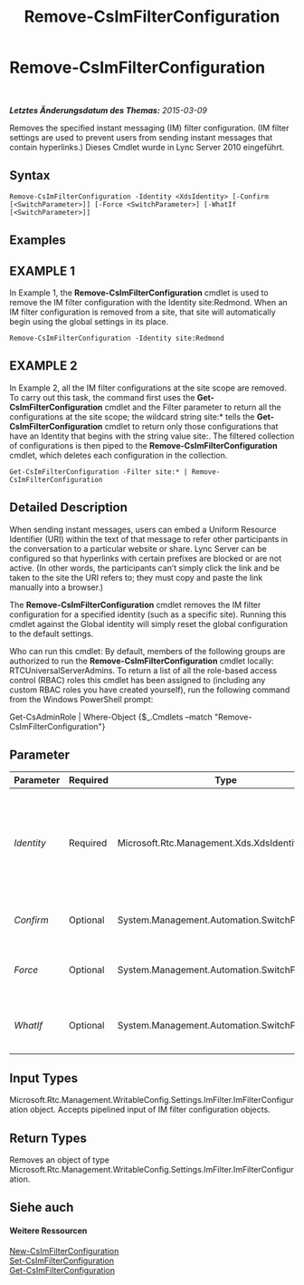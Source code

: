 ﻿---
title: Remove-CsImFilterConfiguration
TOCTitle: Remove-CsImFilterConfiguration
ms:assetid: 0c6f5f69-ae41-46d6-b817-fa1c6751c615
ms:mtpsurl: https://technet.microsoft.com/de-de/library/Gg398171(v=OCS.15)
ms:contentKeyID: 49293151
ms.date: 05/19/2016
mtps_version: v=OCS.15
ms.translationtype: HT
---

# Remove-CsImFilterConfiguration

 

_**Letztes Änderungsdatum des Themas:** 2015-03-09_

Removes the specified instant messaging (IM) filter configuration. (IM filter settings are used to prevent users from sending instant messages that contain hyperlinks.) Dieses Cmdlet wurde in Lync Server 2010 eingeführt.

## Syntax

    Remove-CsImFilterConfiguration -Identity <XdsIdentity> [-Confirm [<SwitchParameter>]] [-Force <SwitchParameter>] [-WhatIf [<SwitchParameter>]]

## Examples

## EXAMPLE 1

In Example 1, the **Remove-CsImFilterConfiguration** cmdlet is used to remove the IM filter configuration with the Identity site:Redmond. When an IM filter configuration is removed from a site, that site will automatically begin using the global settings in its place.

    Remove-CsImFilterConfiguration -Identity site:Redmond

## EXAMPLE 2

In Example 2, all the IM filter configurations at the site scope are removed. To carry out this task, the command first uses the **Get-CsImFilterConfiguration** cmdlet and the Filter parameter to return all the configurations at the site scope; the wildcard string site:\* tells the **Get-CsImFilterConfiguration** cmdlet to return only those configurations that have an Identity that begins with the string value site:. The filtered collection of configurations is then piped to the **Remove-CsImFilterConfiguration** cmdlet, which deletes each configuration in the collection.

    Get-CsImFilterConfiguration -Filter site:* | Remove-CsImFilterConfiguration

## Detailed Description

When sending instant messages, users can embed a Uniform Resource Identifier (URI) within the text of that message to refer other participants in the conversation to a particular website or share. Lync Server can be configured so that hyperlinks with certain prefixes are blocked or are not active. (In other words, the participants can’t simply click the link and be taken to the site the URI refers to; they must copy and paste the link manually into a browser.)

The **Remove-CsImFilterConfiguration** cmdlet removes the IM filter configuration for a specified identity (such as a specific site). Running this cmdlet against the Global identity will simply reset the global configuration to the default settings.

Who can run this cmdlet: By default, members of the following groups are authorized to run the **Remove-CsImFilterConfiguration** cmdlet locally: RTCUniversalServerAdmins. To return a list of all the role-based access control (RBAC) roles this cmdlet has been assigned to (including any custom RBAC roles you have created yourself), run the following command from the Windows PowerShell prompt:

Get-CsAdminRole | Where-Object {$\_.Cmdlets –match "Remove-CsImFilterConfiguration"}

## Parameter


<table>
<colgroup>
<col style="width: 25%" />
<col style="width: 25%" />
<col style="width: 25%" />
<col style="width: 25%" />
</colgroup>
<thead>
<tr class="header">
<th>Parameter</th>
<th>Required</th>
<th>Type</th>
<th>Description</th>
</tr>
</thead>
<tbody>
<tr class="odd">
<td><p><em>Identity</em></p></td>
<td><p>Required</p></td>
<td><p>Microsoft.Rtc.Management.Xds.XdsIdentity</p></td>
<td><p>The unique identity of the configuration to be removed. This will be either Global or Site:&lt;site name&gt; (where &lt;site name&gt; represents the name of the site to which the settings apply).</p>
<p>Full Data Type: Microsoft.Rtc.Management.Xds.XdsIdentity</p></td>
</tr>
<tr class="even">
<td><p><em>Confirm</em></p></td>
<td><p>Optional</p></td>
<td><p>System.Management.Automation.SwitchParameter</p></td>
<td><p>Fordert Sie vor der Ausführung des Befehls zum Bestätigen auf.</p></td>
</tr>
<tr class="odd">
<td><p><em>Force</em></p></td>
<td><p>Optional</p></td>
<td><p>System.Management.Automation.SwitchParameter</p></td>
<td><p>Suppresses any confirmation prompts that would otherwise be displayed before making changes.</p></td>
</tr>
<tr class="even">
<td><p><em>WhatIf</em></p></td>
<td><p>Optional</p></td>
<td><p>System.Management.Automation.SwitchParameter</p></td>
<td><p>Beschreibt die Auswirkungen einer Ausführung des Befehls, ohne den Befehl tatsächlich auszuführen.</p></td>
</tr>
</tbody>
</table>


## Input Types

Microsoft.Rtc.Management.WritableConfig.Settings.ImFilter.ImFilterConfiguration object. Accepts pipelined input of IM filter configuration objects.

## Return Types

Removes an object of type Microsoft.Rtc.Management.WritableConfig.Settings.ImFilter.ImFilterConfiguration.

## Siehe auch

#### Weitere Ressourcen

[New-CsImFilterConfiguration](new-csimfilterconfiguration.md)  
[Set-CsImFilterConfiguration](set-csimfilterconfiguration.md)  
[Get-CsImFilterConfiguration](get-csimfilterconfiguration.md)

